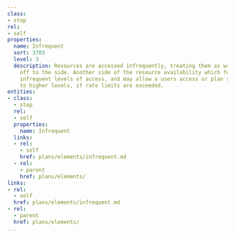 ```yaml
---
class:
- stop
rel:
- self
properties:
  name: Infrequent
  sort: 3703
  level: 3
  description: Resources are accessed infrequently, treating them as warehoused, or
    off to the side. Another side of the resource availability which focuses on these
    infrequent levels of access, and may allow a users access or plan shift from infrequent,
    to higher levels, if rate limits are exceeded.
entities:
- class:
  - stop
  rel:
  - self
  properties:
    name: Infrequent
  links:
  - rel:
    - self
    href: plans/elements/infrequent.md
  - rel:
    - parent
    href: plans/elements/
links:
- rel:
  - self
  href: plans/elements/infrequent.md
- rel:
  - parent
  href: plans/elements/
...
```

